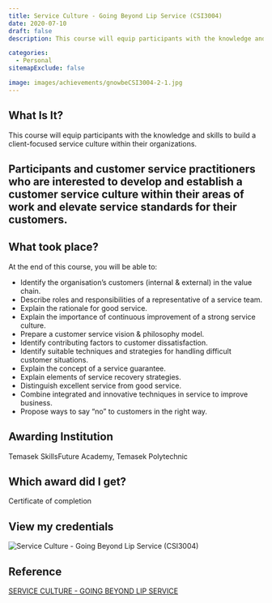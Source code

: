 ```yaml
---
title: Service Culture - Going Beyond Lip Service (CSI3004)
date: 2020-07-10
draft: false
description: This course will equip participants with the knowledge and skills to build a client-focused service culture within their organizations.

categories:
  - Personal
sitemapExclude: false

image: images/achievements/gnowbeCSI3004-2-1.jpg
---
```


## What Is It?

This course will equip participants with the knowledge and skills to build a client-focused service culture within their organizations.

Participants and customer service practitioners who are interested to develop and establish a customer service culture within their areas of work and elevate service standards for their customers.
---

## What took place?

At the end of this course, you will be able to:

- Identify the organisation’s customers (internal & external) in the value chain.
- Describe roles and responsibilities of a representative of a service team.
- Explain the rationale for good service.
- Explain the importance of continuous improvement of a strong service culture.
- Prepare a customer service vision & philosophy model.
- Identify contributing factors to customer dissatisfaction.
- Identify suitable techniques and strategies for handling difficult customer situations.
- Explain the concept of a service guarantee.
- Explain elements of service recovery strategies.
- Distinguish excellent service from good service.
- Combine integrated and innovative techniques in service to improve business.
- Propose ways to say “no” to customers in the right way.

## Awarding Institution

Temasek SkillsFuture Academy, Temasek Polytechnic

## Which award did I get?

Certificate of completion

## View my credentials


![Service Culture - Going Beyond Lip Service (CSI3004)](credential1.jpg)

## Reference


[SERVICE CULTURE - GOING BEYOND LIP SERVICE](https://www.tp.edu.sg/schools-and-courses/adult-learners/all-courses/online-learning/micro-learning-courses/service-culture-going-beyond-lip-service.html)



